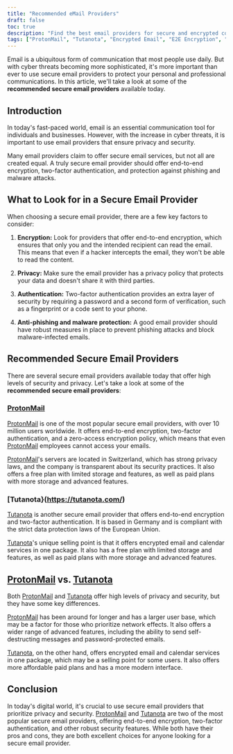 ```yaml
---
title: "Recommended eMail Providers"
draft: false
toc: true
description: "Find the best email providers for secure and encrypted communications with SimeonOnSecurity's recommended list. Discover the top picks, including ProtonMail, the preferred choice with end-to-end encryption, and Tutanota, another secure option for encrypted email communications."
tags: ["ProtonMail", "Tutanota", "Encrypted Email", "E2E Encryption", "Email Security", "Online Privacy", "Recommended Email Providers", "SimeonOnSecurity"]
---
```


Email is a ubiquitous form of communication that most people use daily. But with cyber threats becoming more sophisticated, it's more important than ever to use secure email providers to protect your personal and professional communications. In this article, we'll take a look at some of the **recommended secure email providers** available today.

## Introduction

In today's fast-paced world, email is an essential communication tool for individuals and businesses. However, with the increase in cyber threats, it is important to use email providers that ensure privacy and security.

Many email providers claim to offer secure email services, but not all are created equal. A truly secure email provider should offer end-to-end encryption, two-factor authentication, and protection against phishing and malware attacks.

## What to Look for in a Secure Email Provider

When choosing a secure email provider, there are a few key factors to consider:

1. **Encryption:** Look for providers that offer end-to-end encryption, which ensures that only you and the intended recipient can read the email. This means that even if a hacker intercepts the email, they won't be able to read the content.

2. **Privacy:** Make sure the email provider has a privacy policy that protects your data and doesn't share it with third parties.

3. **Authentication:** Two-factor authentication provides an extra layer of security by requiring a password and a second form of verification, such as a fingerprint or a code sent to your phone.

4. **Anti-phishing and malware protection:** A good email provider should have robust measures in place to prevent phishing attacks and block malware-infected emails.

## Recommended Secure Email Providers

There are several secure email providers available today that offer high levels of security and privacy. Let's take a look at some of the **recommended secure email providers**:

### [ProtonMail](https://pr.tn/ref/KWMTP5393DR0)

[ProtonMail](https://pr.tn/ref/KWMTP5393DR0) is one of the most popular secure email providers, with over 10 million users worldwide. It offers end-to-end encryption, two-factor authentication, and a zero-access encryption policy, which means that even [ProtonMail](https://pr.tn/ref/KWMTP5393DR0) employees cannot access your emails.

[ProtonMail](https://pr.tn/ref/KWMTP5393DR0)'s servers are located in Switzerland, which has strong privacy laws, and the company is transparent about its security practices. It also offers a free plan with limited storage and features, as well as paid plans with more storage and advanced features.

### [Tutanota}(https://tutanota.com/)

[Tutanota](https://tutanota.com/) is another secure email provider that offers end-to-end encryption and two-factor authentication. It is based in Germany and is compliant with the strict data protection laws of the European Union.

[Tutanota](https://tutanota.com/)'s unique selling point is that it offers encrypted email and calendar services in one package. It also has a free plan with limited storage and features, as well as paid plans with more storage and advanced features.

## [ProtonMail](https://pr.tn/ref/KWMTP5393DR0) vs. [Tutanota](https://tutanota.com/)

Both [ProtonMail](https://pr.tn/ref/KWMTP5393DR0) and [Tutanota](https://tutanota.com/) offer high levels of privacy and security, but they have some key differences.

[ProtonMail](https://pr.tn/ref/KWMTP5393DR0) has been around for longer and has a larger user base, which may be a factor for those who prioritize network effects. It also offers a wider range of advanced features, including the ability to send self-destructing messages and password-protected emails.

[Tutanota](https://tutanota.com/), on the other hand, offers encrypted email and calendar services in one package, which may be a selling point for some users. It also offers more affordable paid plans and has a more modern interface.

## Conclusion

In today's digital world, it's crucial to use secure email providers that prioritize privacy and security. [ProtonMail](https://pr.tn/ref/KWMTP5393DR0) and [Tutanota](https://tutanota.com/) are two of the most popular secure email providers, offering end-to-end encryption, two-factor authentication, and other robust security features. While both have their pros and cons, they are both excellent choices for anyone looking for a secure email provider.